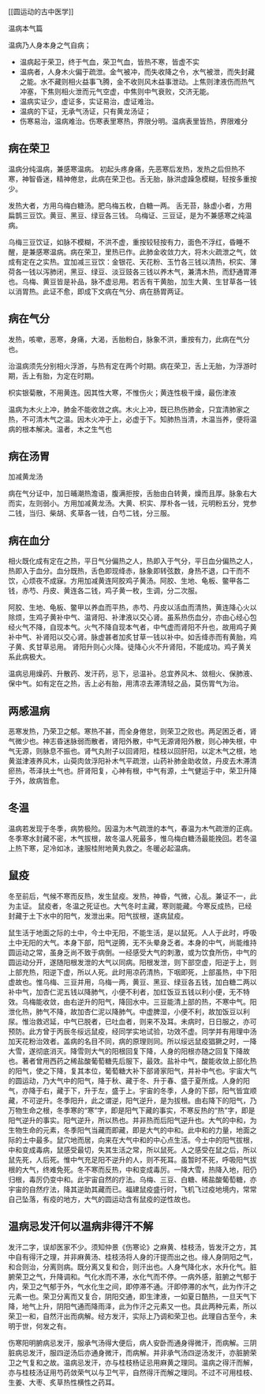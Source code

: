 [[圆运动的古中医学]]

温病本气篇

温病乃人身本身之气自病；
- 温病起于荣卫，终于气血，荣卫气血，皆热不寒，皆虚不实
- 温病者，人身木火偏于疏泄。金气被冲，而失收降之令，水气被泄，而失封藏之能。水不藏则相火益事飞腾，金不收则风木益事泄动。上焦则津液伤而热气冲塞，下焦则相火泄而元气空虚，中焦则中气衰败，交济无能。
- 温病实证少，虚证多，实证易治，虚证难治。
- 温病的下证，无承气汤证，只有黄龙汤证；
- 伤寒易治，温病难治。伤寒表里寒热，界限分明。温病表里皆热，界限难分



## 病在荣卫


温病分纯温病，兼感寒温病。
初起头疼身痛，先恶寒后发热，发热之后但热不寒，神智昏迷，精神倦怠，此病在荣卫也。舌无胎，脉洪虚躁急模糊，轻按多重按少。

发热大者，方用乌梅白糖汤。肥乌梅五枚，白糖一两。
舌无苔，脉虚小者，方用扁鹊三豆饮。黄豆、黑豆、绿豆各三钱。
乌梅证、三豆证，是为不兼感寒之纯温病。

乌梅三豆饮证，如脉不模糊，不洪不虚，重按较轻按有力，面色不浮红，昏睡不醒，是兼感寒温病。病在荣卫，里热已作。此肺金收敛力大，将木火疏泄之气，敛成有定在之实热。宜加减三豆饮：金银花、天花粉、玉竹各三钱以清热，枳实、薄荷各一钱以泻肺闭，黑豆、绿豆、淡豆豉各三钱以养木气，兼清木热，而舒通胃滞也。乌梅、黄豆皆是补品，脉不虚忌用。若舌有干黄胎，加生大黄、生甘草各一钱以消胃热。此证不愈，即成下文病在气分、病在肠胃两证。


## 病在气分

发热，咳嗽，恶寒，身痛，大渴，舌胎粉白，脉象不洪，重按有力，此病在气分也。

治温病须先分别相火浮游，与热有定在两个时期。病在荣卫，舌上无胎，为浮游时期，舌上有胎，为定在时期。

枳实银菊散，不用黄连。因其性大寒，不惟伤火；黄连性极干燥，最伤津液

温病为木火上冲，肺金不能收敛之病。木火上冲，既已热伤肺金，只宜清肺家之热，不可清木气之温。因木火冲于上，必虚于下。知肺热当清，木温当养，便将温病的根本解决。温者，木之生气也

## 病在汤胃

加减黄龙汤

病在气分证中，加日晡潮热澹语，腹满拒按，舌胎由白转黄，燥而且厚。脉象右大而实，左则弱小。方用加减黄龙汤。大黄、枳实、厚朴各一钱，元明粉五分，党参二钱，当归、柴胡、炙草各一钱，白芍二钱，分三服。



## 病在血分

相火既化成有定在之热，平日气分偏热之人，热即入于气分，平日血分偏热之人，热即入于血分。血分既热，舌色即现绛赤，脉象即转弦数，身热不退，口干而不饮，心烦夜不成寐。方用加减黄连阿胶鸡子黄汤。阿胶、生地、龟板、鳖甲各二钱，赤芍、丹皮、黄连各二钱，鸡子黄一枚，生调，分二次服。

阿胶、生地、龟板、鳖甲以养血而平热，赤芍、丹皮以活血而清热，黄连降心火以除烦，生鸡子黄补中气、温肾阳、补津液以交心肾。虽系热伤血分，亦由心经心包经火气不降，自现本气。火气不降自现本气者，中气虚而肾阳不升也，故用鸡子黄补中气、补肾阳以交心肾。脉虚甚者加炙甘草一钱以补中。如舌绛赤而有黄胎，鸡子黄、炙甘草忌用。 肾阳升则心火降。徒降心火不升肾阳，不能成功。鸡子黄关系此病极大。


温病忌用燥药、升散药、发汗药，忌下，忌温补。总宜养风木、敛相火、保肺液、保中气。如有定在之热，舌上必有胎，用清凉去滞清轻之品，莫伤胃气为治。


## 两感温病






恶寒发热，乃荣卫之郁。寒热不甚，而全身倦怠，则荣卫之败也。两足困乏者，肾气微少也。神志昏迷脉弱而散者，肾阳外散，中气无源肾阳外散，则心神失根，中气无源，则脉息不振也。肾气丸附子以回肾阳，桂枝以回肝阳，以定木气之根，地黄滋津液养风木，山萸肉敛浮阳补木气平疏泄，山药补肺金助收敛，丹皮去木滞清瘀热，苓泽扶土气也。肝肾阳复，心神有根，中气有源，土气健运于中，荣卫升降于外，故病皆愈。




## 冬温

温病若发现于冬季，病势极险。因温为木气疏泄的本气，春温为木气疏泄的正病。冬季寒水封藏不密，木气拔根，故冬温人死最多，惟乌梅白糖汤最能挽回。若冬温上热下寒，足冷如冰，速服桂附地黄丸救之。冬暖必起温病。

## 鼠疫


冬至前后，气候不寒而反热，发生鼠疫。发热，神昏，气微，心乱。兼证不一，此为主证。
鼠疫者，冬温之死证也。大气冬时主藏，寒则能藏。今寒反成热，已经封藏于土下水中的阳气，发泄出来。阳气拔根，遂病鼠疫。

鼠生活于地面之际的土中，今土中无阳，不能生活，是以鼠死。人人于此时，呼吸土中无阳的大气。本身下部，阳气逆腾，无不头晕身乏者。本身的中气，尚能维持圆运动之常，虽身乏尚不致于病倒。一经感受大气的刺激，或为饮食所伤，中气的圆运动分开，遂随阳根发泄的大气以同病。阳根发泄，则下部空虚，阳逆于上，则上部充热，阳逆下虚，所以人死。此时用凉药清热，下咽即死，上部虽热，中下阳虚故也。惟乌梅、三豆并用，乌梅一两，黄豆、黑豆、绿豆各五钱，加白糖二两以补中气，加杏仁泥五钱以降肺气，小便不利者，加红饭豆五钱以利小便，无不特效。乌梅能收敛，由右逆升的阳气，降回水中。三豆能清上部的热，不寒中气。阳泄化热，肺气不降，故加杏仁泥以降肺气。中虚脾湿，小便不利，故加饭豆以利尿。惟治救迟延，中气已脱者，已吐血者，则来不及耳。未病时，日日服之，亦可预防。此方曾于丙辰冬绥远鼠疫，经同学实地试验，功效不虚。同学并有用理中汤加天花粉治效者。盖病的名目不同，病的原理则同。所以绥远鼠疫猖獗之时，一降大雪，遂彻底消灭。降雪则大气的阳根回复下降，人身的阳根亦随之回复下降故也。著者曾用西药之稀盐酸葡萄糖先后服下，最效。盐补中气，酸能收敛上部化热的阳气，使之下降，复其本位，葡萄糖大补下部肾家阳气，并补中气也。宇宙大气的圆运动，乃大气中的阳气，降于秋、藏于冬、升于春、盛于夏所成。人身的阳气，亦降于右，藏于下，升于左，盛于上。宇宙的冬季，人身的下部，阳气皆宜顺藏，不可逆升。冬季阳升，此之谓逆，阳气逆升，是为拔根。由右降下的阳气，乃万物生命之根，冬季寒的“寒”字，即是阳气下藏的事实，不寒反热的“热”字，即是阳气逆升的事实。阳气逆升，所以热也。并非热而后阳气逆升也。大气的中和，为生物生命的元素，冬季阳气当藏而即藏，即是大气的中和。此中和的力量，地面之际的土中最多。鼠穴地而居，向来在大气中和的中心点生活。今土中的阳气拔根，中和变成毒病，鼠感受最切，失其生活之常，所以鼠死。人之感受在鼠之后，所以鼠先死，人后死。惟中气充足阳不逆升的人，则不死耳。虽暂时不死，呼吸阳气拔根的大气，终难免死。冬不寒而反热，中和变成毒厉。一降大雪，热降入地，阳仍归根，毒厉仍变中和。此宇宙自然的疗法。乌梅、三豆、白糖、稀盐酸葡萄糖，亦宇宙的自然疗法，降其逆助其藏而已。福建鼠疫盛行时，飞机飞过疫地境内，常常自己坠落，有疫的地方，大气的圆运动含有鼠疫的逆性故也。



## 温病忌发汗何以温病非得汗不解

发汗二字，误却医家不少。须知仲景《伤寒论》之麻黄、桂枝汤，皆发汗之方，其中自有得汗之理，并非麻黄汤、桂枝汤将人身的汗提而出之也。缘人身阴阳之气，和合则治，分离则病。既分离又复和合，则汗出也。人身气降化水，水升化气。脏腑荣卫之气，升降调和。气化水而不滞，水化气而不停。一病外感，脏腑之气郁于内，荣卫之气郁于外，气水化生之间，即停滞不通。汗即停滞的水气，此为作汗之元素一也。荣卫分离而又复合，阴阳交通，即生津液，一如夏日酷热，一旦天气下降，地气上升，阴阳气通而降雨泽，此为作汗之元素又一也。具此两种元素，所以荣卫一和，自然汗出而病解。经方发汗，实际上乃调和荣卫也。此理自古至今，未明于世，何发之有。

伤寒阳明腑病忌发汗，服承气汤得大便后，病人安卧而通身得微汗，而病解。三阴脏病忌发汗，服四逆汤后亦通身微汗，而病解。并非承气汤四逆汤发汗，亦脏腑荣卫之气复和之故。温病忌发汗，亦与桂枝杨证忌用麻黄之理同。温病之得汗而解，亦与桂枝汤证用芍药敛荣气以与卫气平，自然得汗而解之理同。不过不可用桂枝、生姜、大枣、炙草热性横性之药耳。













